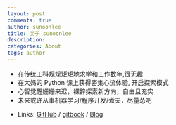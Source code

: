 ```yaml
---
layout: post
comments: true
author: sunoonlee
title: 关于 sunoonlee
description: 
categories: About
tags: author
---
```


* 在传统工科规规矩矩地求学和工作数年,很无趣
* 在大妈的 Python 课上获得密集心流体验, 开启探索模式
* 心智觉醒姗姗来迟，裸辞探索新方向，自由且充实
* 未来或许从事机器学习/程序开发/煮夫，尽量怂吧

<!--more-->

* Links: [GitHub](http://github.com/sunoonlee) / [gitbook](https://www.gitbook.com/@sunoonlee) / [Blog](https://sunoonlee.github.io)
